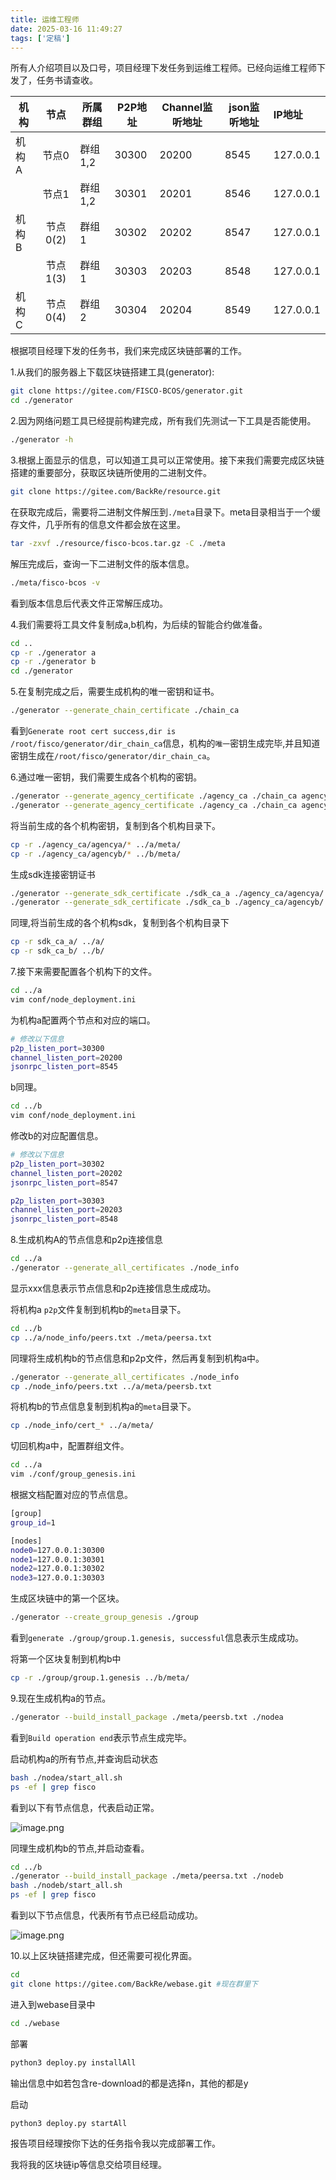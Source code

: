 ```yaml
---
title: 运维工程师
date: 2025-03-16 11:49:27
tags: ['定稿']
---
```


所有人介绍项目以及口号，项目经理下发任务到运维工程师。已经向运维工程师下发了，任务书请查收。

| 机构  |   节点   | 所属群组 | P2P地址 | Channel监听地址 | json监听地址 | IP地址    |
| ----- | :------: | -------- | ------- | --------------- | ------------ | :-------- |
| 机构A |  节点0   | 群组1,2  | 30300   | 20200           | 8545         | 127.0.0.1 |
|       |  节点1   | 群组1,2  | 30301   | 20201           | 8546         | 127.0.0.1 |
| 机构B | 节点0(2) | 群组1    | 30302   | 20202           | 8547         | 127.0.0.1 |
|       | 节点1(3) | 群组1    | 30303   | 20203           | 8548         | 127.0.0.1 |
| 机构C | 节点0(4) | 群组2    | 30304   | 20204           | 8549         | 127.0.0.1 |

根据项目经理下发的任务书，我们来完成区块链部署的工作。

1.从我们的服务器上下载区块链搭建工具(generator):

```sh
git clone https://gitee.com/FISCO-BCOS/generator.git
cd ./generator
```

2.因为网络问题工具已经提前构建完成，所有我们先测试一下工具是否能使用。

```sh
./generator -h
```

3.根据上面显示的信息，可以知道工具可以正常使用。接下来我们需要完成区块链搭建的重要部分，获取区块链所使用的二进制文件。

```sh
git clone https://gitee.com/BackRe/resource.git
```

在获取完成后，需要将二进制文件解压到`./meta`目录下。meta目录相当于一个缓存文件，几乎所有的信息文件都会放在这里。

```sh
tar -zxvf ./resource/fisco-bcos.tar.gz -C ./meta
```

解压完成后，查询一下二进制文件的版本信息。

```sh
./meta/fisco-bcos -v
```

看到版本信息后代表文件正常解压成功。

4.我们需要将工具文件复制成a,b机构，为后续的智能合约做准备。

```sh
cd ..
cp -r ./generator a
cp -r ./generator b
cd ./generator
```

5.在复制完成之后，需要生成机构的唯一密钥和证书。

```sh
./generator --generate_chain_certificate ./chain_ca
```

看到`Generate root cert success,dir is /root/fisco/generator/dir_chain_ca`信息，机构的`唯一`密钥生成完毕,并且知道密钥生成在`/root/fisco/generator/dir_chain_ca`。

6.通过唯一密钥，我们需要生成各个机构的密钥。

```sh
./generator --generate_agency_certificate ./agency_ca ./chain_ca agencya
./generator --generate_agency_certificate ./agency_ca ./chain_ca agencyb
```

将当前生成的各个机构密钥，复制到各个机构目录下。

```sh
cp -r ./agency_ca/agencya/* ../a/meta/
cp -r ./agency_ca/agencyb/* ../b/meta/
```

生成sdk连接密钥证书

```sh
./generator --generate_sdk_certificate ./sdk_ca_a ./agency_ca/agencya/
./generator --generate_sdk_certificate ./sdk_ca_b ./agency_ca/agencyb/
```

同理,将当前生成的各个机构sdk，复制到各个机构目录下

```sh
cp -r sdk_ca_a/ ../a/
cp -r sdk_ca_b/ ../b/
```

7.接下来需要配置各个机构下的文件。

```sh
cd ../a
vim conf/node_deployment.ini
```

为机构a配置两个节点和对应的端口。

```sh
# 修改以下信息
p2p_listen_port=30300
channel_listen_port=20200
jsonrpc_listen_port=8545
```

b同理。

```sh
cd ../b
vim conf/node_deployment.ini
```

修改b的对应配置信息。

```sh
# 修改以下信息
p2p_listen_port=30302
channel_listen_port=20202
jsonrpc_listen_port=8547

p2p_listen_port=30303
channel_listen_port=20203
jsonrpc_listen_port=8548
```

8.生成机构A的节点信息和p2p连接信息

```sh
cd ../a
./generator --generate_all_certificates ./node_info
```

显示xxx信息表示节点信息和p2p连接信息生成成功。

将机构a `p2p`文件复制到机构b的`meta`目录下。

```sh
cd ../b
cp ../a/node_info/peers.txt ./meta/peersa.txt
```

同理将生成机构b的节点信息和p2p文件，然后再复制到机构a中。

```sh
./generator --generate_all_certificates ./node_info
cp ./node_info/peers.txt ../a/meta/peersb.txt
```

将机构b的节点信息复制到机构a的`meta`目录下。

```sh
cp ./node_info/cert_* ../a/meta/
```

切回机构a中，配置群组文件。

```sh
cd ../a
vim ./conf/group_genesis.ini
```

根据文档配置对应的节点信息。

```sh
[group]
group_id=1

[nodes]
node0=127.0.0.1:30300
node1=127.0.0.1:30301
node2=127.0.0.1:30302
node3=127.0.0.1:30303
```

生成区块链中的第一个区块。

```sh
./generator --create_group_genesis ./group
```

看到`generate ./group/group.1.genesis, successful`信息表示生成成功。

将第一个区块复制到机构b中

```sh
cp -r ./group/group.1.genesis ../b/meta/
```

9.现在生成机构a的节点。

```sh
./generator --build_install_package ./meta/peersb.txt ./nodea
```

看到`Build operation end`表示节点生成完毕。

启动机构a的所有节点,并查询启动状态

```sh
bash ./nodea/start_all.sh
ps -ef | grep fisco
```

看到以下有节点信息，代表启动正常。

![image.png](https://s2.loli.net/2025/03/16/ZEheYOJPksFplvH.png)

同理生成机构b的节点,并启动查看。

```sh
cd ../b
./generator --build_install_package ./meta/peersa.txt ./nodeb
bash ./nodeb/start_all.sh
ps -ef | grep fisco
```

看到以下节点信息，代表所有节点已经启动成功。

![image.png](https://s2.loli.net/2025/03/16/DF5R6fXMKVdhygA.png)

10.以上区块链搭建完成，但还需要可视化界面。

```sh
cd
git clone https://gitee.com/BackRe/webase.git #现在群里下
```

进入到webase目录中

```sh
cd ./webase
```

部署

```sh
python3 deploy.py installAll
```

输出信息中如若包含re-download的都是选择n，其他的都是y

启动

```sh
python3 deploy.py startAll
```

报告项目经理按你下达的任务指令我以完成部署工作。

我将我的区块链ip等信息交给项目经理。

